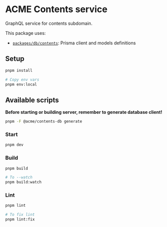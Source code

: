 # ACME Contents service

GraphQL service for contents subdomain.

This package uses:

- [`packages/db/contents`](../../packages/db/contents): Prisma client and models definitions

## Setup

```bash
pnpm install

# Copy env vars
pnpm env:local
```

## Available scripts

**Before starting or building server, remember to generate database client!**

```bash
pnpm -F @acme/contents-db generate
```

### Start

```bash
pnpm dev
```

### Build

```bash
pnpm build

# To --watch
pnpm build:watch
```

### Lint

```bash
pnpm lint

# To fix lint
pnpm lint:fix
```
